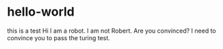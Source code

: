 # hello-world
this is a test
Hi I am a robot. I am not Robert. Are you convinced? I need to convince you to pass the turing test.
